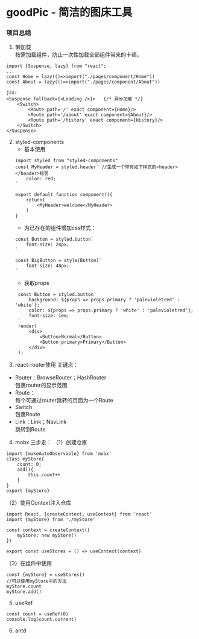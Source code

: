 # goodPic - 简洁的图床工具
### 项目总结
1. 懒加载  
按需加载组件，防止一次性加载全部组件带来的卡顿。
```
import {Suspense, lazy} from "react";
...
const Home = lazy(()=>import("./pages/component/Home"))
const About = lazy(()=>import("./pages/component/About"))

jsx:
<Suspense fallback={<Loading />}>   {/* 异步加载 */}
    <Switch>
        <Route path='/' exact component={Home}/>
        <Route path='/about' exact component={About}/>
        <Route path='/history' exact component={History}/>
    </Switch>
</Suspense>
```

2. styled-components
    - 基本使用
    ```
    import styled from "styled-components"
    const MyHeader = styled.header` //生成一个带有如下样式的<header></header>标签
        color: red;
    `
    
    export default function component(){
        return(
            <MyHeader>welcome</MyHeader>
        )
    }
    ```
    - 为已存在的组件增加css样式：
    ```
    const Button = styled.button`
        font-size: 24px;
    `
    
    const BigButton = style(Button)`
        font-size: 48px;
    `
    ```
   - 获取props
   ```
    const Button = styled.button`
        background: ${props => props.primary ? 'palevioletred' : 'white'};
        color: ${props => props.primary ? 'white' : 'palevioletred'};
        font-size: 1em;
    `
    render(
        <div>
            <Button>Normal</Button>
            <Button primary>Primary</Button>
        </div>
    );
    ```
3. react-router使用
关键点： 
- Router：BrowseRouter；HashRouter  
    包裹router的显示范围
- Route：  
    每个可通过router跳转的页面为一个Route
- Switch  
    包裹Route
- Link：Link；NavLink  
    跳转到Route
4. mobx
三步走：
（1）创建仓库
```
import {makeAutoObservable} from 'mobx'
class myStore{
    count: 0;
    add(){
        this.count++
    }   
}
export {myStore}
```
（2）使用Context注入仓库
```
import React, {createContext, useContext} from 'react'
import {myStore} from './myStore'

const context = createContext({
    myStore: new myStore()
})

export const useStores = () => useContext(context)
```
（3）在组件中使用
```
const {myStore} = useStores()
//可以使用myStore中的方法
myStore.count
myStore.add()
```
5. useRef
```
const count = useRef(0)
console.log(count.current)
```
6. antd
```

```